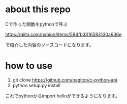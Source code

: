 # about this repo
Cで作った関数をpythonで呼ぶ

https://qiita.com/nabion/items/594fb3316583130a636e

で紹介した内容のソースコードになります。

# how to use
1. git clone https://github.com/nagiton/c-python-api
2. python setup.py install

これでpythonからimport helloができるようになります。
